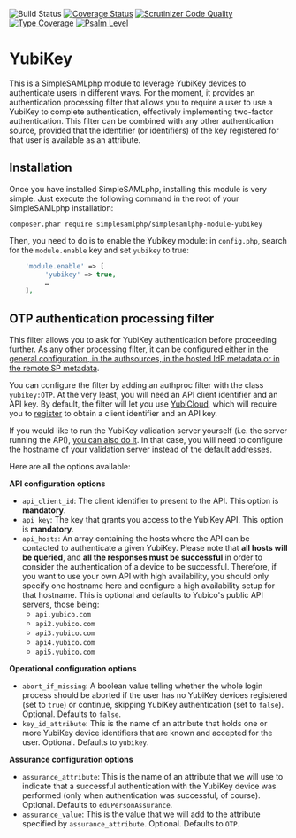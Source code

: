 ![Build Status](https://github.com/simplesamlphp/simplesamlphp-module-yubikey/workflows/CI/badge.svg?branch=master)
[![Coverage Status](https://codecov.io/gh/simplesamlphp/simplesamlphp-module-yubikey/branch/master/graph/badge.svg)](https://codecov.io/gh/simplesamlphp/simplesamlphp-module-yubikey)
[![Scrutinizer Code Quality](https://scrutinizer-ci.com/g/simplesamlphp/simplesamlphp-module-yubikey/badges/quality-score.png?b=master)](https://scrutinizer-ci.com/g/simplesamlphp/simplesamlphp-module-yubikey/?branch=master)
[![Type Coverage](https://shepherd.dev/github/simplesamlphp/simplesamlphp-module-yubikey/coverage.svg)](https://shepherd.dev/github/simplesamlphp/simplesamlphp-module-yubikey)
[![Psalm Level](https://shepherd.dev/github/simplesamlphp/simplesamlphp-module-yubikey/level.svg)](https://shepherd.dev/github/simplesamlphp/simplesamlphp-module-yubikey)

YubiKey
=======

This is a SimpleSAMLphp module to leverage YubiKey devices to authenticate users in different ways.
For the moment, it provides an authentication processing filter that allows you to require a user
to use a YubiKey to complete authentication, effectively implementing two-factor authentication.
This filter can be combined with any other authentication source, provided that the identifier (or
identifiers) of the key registered for that user is available as an attribute.

Installation
------------

Once you have installed SimpleSAMLphp, installing this module is very simple. Just execute the following
command in the root of your SimpleSAMLphp installation:

```shell
composer.phar require simplesamlphp/simplesamlphp-module-yubikey
```

Then, you need to do is to enable the Yubikey module: in
 `config.php`, search for the `module.enable` key and set `yubikey` to true:

 ```php
     'module.enable' => [
          'yubikey' => true,
          …
     ],
 ```


OTP authentication processing filter
------------------------------------

This filter allows you to ask for YubiKey authentication before proceeding further. As any other processing
filter, it can be configured [either in the general configuration, in the authsources, in the hosted
IdP metadata or in the remote SP metadata](https://simplesamlphp.org/docs/stable/simplesamlphp-authproc#section_1).

You can configure the filter by adding an authproc filter with the class `yubikey:OTP`. At the very
least, you will need an API client identifier and an API key. By default, the filter will let you
use [YubiCloud](https://www.yubico.com/products/services-software/yubicloud/), which will require
you to [register](https://upgrade.yubico.com/getapikey/) to obtain a client identifier and an API key.

If you would like to run the YubiKey validation server yourself (i.e. the server running the API), [you
can also do it](https://developers.yubico.com/Software_Projects/Yubico_OTP/YubiCloud_Validation_Servers/). In
that case, you will need to configure the hostname of your validation server instead of the default addresses.

Here are all the options available:

**API configuration options**

-  `api_client_id`: The client identifier to present to the API. This option is **mandatory**.
-  `api_key`: The key that grants you access to the YubiKey API. This option is **mandatory**.
-  `api_hosts`: An array containing the hosts where the API can be contacted to authenticate a given YubiKey.
    Please note that **all hosts will be queried**, and **all the responses must be successful** in order to
    consider the authentication of a device to be successful. Therefore, if you want to use your own API with
    high availability, you should only specify one hostname here and configure a high availability setup for
    that hostname.
    This is optional and defaults to Yubico's public API servers, those being:
     - `api.yubico.com`
     - `api2.yubico.com`
     - `api3.yubico.com`
     - `api4.yubico.com`
     - `api5.yubico.com`
 
**Operational configuration options**

-  `abort_if_missing`: A boolean value telling whether the whole login process should be aborted if
the user has no YubiKey devices registered (set to `true`) or continue, skipping YubiKey authentication
(set to `false`). Optional. Defaults to `false`.
-  `key_id_attribute`: This is the name of an attribute that holds one or more YubiKey device identifiers
that are known and accepted for the user. Optional. Defaults to `yubikey`.

**Assurance configuration options**

-  `assurance_attribute`: This is the name of an attribute that we will use to indicate that a successful
authentication with the YubiKey device was performed (only when authentication was successful, of course). 
Optional. Defaults to `eduPersonAssurance`.
-  `assurance_value`: This is the value that we will add to the attribute specified by `assurance_attribute`.
Optional. Defaults to `OTP`.


